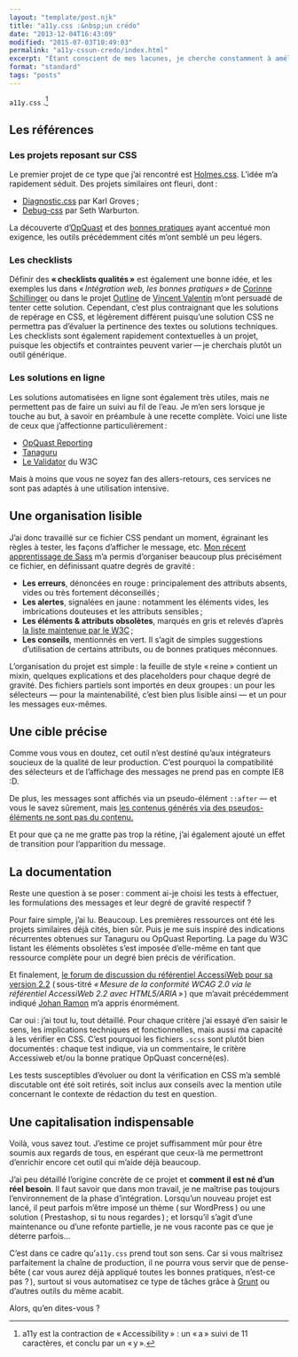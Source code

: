 ```yaml
---
layout: "template/post.njk"
title: "a11y.css :&nbsp;un crédo"
date: "2013-12-04T16:43:09"
modified: "2015-07-03T10:49:03"
permalink: "a11y-cssun-credo/index.html"
excerpt: "Étant conscient de mes lacunes, je cherche constamment à améliorer la qualité des sites que je produis. Capitaliser sur les bonnes pratiques est une base, et c’est pourquoi j’ai «&nbsp;fabriqué&nbsp;» a11y.css."
format: "standard"
tags: "posts"
---
```

`a11y.css` .[^1]

[^1]: a11y est la contraction de «&thinsp;Accessibility&thinsp;» : un «&thinsp;a&thinsp;» suivi de 11 caractères, et conclu par un «&thinsp;y&thinsp;».



## Les références

### Les projets reposant sur CSS

Le premier projet de ce type que j’ai rencontré est [Holmes.css](http://red-root.com/sandbox/holmes/ "Présentation de Holmes.css, en anglais (nouvelle fenêtre)"). L’idée m’a rapidement séduit. Des projets similaires ont fleuri, dont&thinsp;:&nbsp;

* [Diagnostic.css](https://github.com/karlgroves/diagnostic.css "Diagnostic.css sur GitHub (nouvelle fenêtre)") par Karl Groves&thinsp;;
* [Debug-css](https://github.com/nternetinspired/debug-css "Debug-CSS sur GitHub (nouvelle fenêtre)") par Seth Warburton.

La découverte d’[OpQuast](http://opquast.com/fr/ "Le site OpQuast (nouvelle fenêtre)") et des [bonnes pratiques](http://checklists.opquast.com/fr/ "Les bonnes pratiques d’OpQuast (nouvelle fenêtre)") ayant accentué mon exigence, les outils précédemment cités m’ont semblé un peu légers.

### Les checklists

Définir des **«&thinsp;checklists qualités&thinsp;»** est également une bonne idée, et les exemples lus dans _«&thinsp;Intégration web, les bonnes pratiques&thinsp;»_ de [Corinne Schillinger](https://twitter.com/schillinger "Corine Schillinger sur Twitter (nouvelle fenêtre)") ou dans le projet [Outline](https://github.com/htmlzengarden/outline/blob/master/index.md "La checklist d’Outline sur GitHub (nouvelle fenêtre)") de [Vincent Valentin](https://twitter.com/htmlvv "Vincent Valentin sur Twitter (nouvelle fenêtre)") m’ont persuadé de tenter cette solution. Cependant, c’est plus contraignant que les solutions de repérage en CSS, et légèrement différent puisqu’une solution CSS ne permettra pas d’évaluer la pertinence des textes ou solutions techniques. Les checklists sont également rapidement contextuelles à un projet, puisque les objectifs et contraintes peuvent varier&thinsp;—&thinsp;je cherchais plutôt un outil générique.

### Les solutions en ligne

Les solutions automatisées en ligne sont également très utiles, mais ne permettent pas de faire un suivi au fil de l’eau. Je m’en sers lorsque je touche au but, à savoir en préambule à une recette complète. Voici une liste de ceux que j’affectionne particulièrement&thinsp;:&nbsp;

* [OpQuast Reporting](http://reporting.opquast.com/fr/ "Le site d’OpQuast Reporting (nouvelle fenêtre)")
* [Tanaguru](http://tanaguru.com/ "Le site de Tanaguru (nouvelle fenêtre)")
* [Le Validator](http://validator.w3.org/ "Le service de validation du W3C (nouvelle fenêtre)") du W3C

Mais à moins que vous ne soyez fan des allers-retours, ces services ne sont pas adaptés à une utilisation intensive.

## Une organisation lisible

J’ai donc travaillé sur ce fichier CSS pendant un moment, égrainant les règles à tester, les façons d’afficher le message, etc. [Mon récent apprentissage de Sass](https://www.ffoodd.fr/sass-commencez-par-les-deux-s/ "Sass&thinsp;: commencez par les deux «&thinsp;S&thinsp;»") m’a permis d’organiser beaucoup plus précisément ce fichier, en définissant quatre degrés de gravité&thinsp;:&nbsp;

* **Les erreurs**, dénoncées en rouge&thinsp;:&nbsp;principalement des attributs absents, vides ou très fortement déconseillés&thinsp;;
* **Les alertes**, signalées en jaune&thinsp;:&nbsp;notamment les éléments vides, les imbrications douteuses et les attributs sensibles&thinsp;;
* **Les éléments & attributs obsolètes**, marqués en gris et relevés d’après [la liste maintenue par le W3C](http://www.w3.org/TR/html5/obsolete.html#obsolete "Liste des éléments et attributs obsolètes en HTML sur le site du W3C (nouvelle fenêtre)")&thinsp;;
* **Les conseils**, mentionnés en vert. Il s’agit de simples suggestions d’utilisation de certains attributs, ou de bonnes pratiques méconnues.

L’organisation du projet est simple&thinsp;:&nbsp;la feuille de style «&thinsp;reine&thinsp;» contient un mixin, quelques explications et des placeholders pour chaque degré de gravité. Des fichiers partiels sont importés en deux groupes&thinsp;:&nbsp;un pour les sélecteurs — pour la maintenabilité, c’est bien plus lisible ainsi — et un pour les messages eux-mêmes.

## Une cible précise

Comme vous vous en doutez, cet outil n’est destiné qu’aux intégrateurs soucieux de la qualité de leur production. C’est pourquoi la compatibilité des sélecteurs et de l’affichage des messages ne prend pas en compte IE8 :D.

De plus, les messages sont affichés via un pseudo-élément `::after` — et vous le savez sûrement, mais [les contenus générés via des pseudos-éléments ne sont pas du contenu.](http://www.karlgroves.com/2013/08/26/css-generated-content-is-not-content/ "Article de Karl Groves sur le contenu généré en CSS (en anglais - nouvelle fenêtre)")

Et pour que ça ne me gratte pas trop la rétine, j’ai également ajouté un effet de transition pour l’apparition du message.

## La documentation

Reste une question à se poser&thinsp;:&nbsp;comment ai-je choisi les tests à effectuer, les formulations des messages et leur degré de gravité respectif ?

Pour faire simple, j’ai lu. Beaucoup. Les premières ressources ont été les projets similaires déjà cités, bien sûr. Puis je me suis inspiré des indications récurrentes obtenues sur Tanaguru ou OpQuast Reporting. La page du W3C listant les éléments obsolètes s’est imposée d’elle-même en tant que ressource complète pour un degré bien précis de vérification.

Et finalement, [le forum de discussion du référentiel AccessiWeb pour sa version 2.2](http://www.accessiweb.org/forumhtml5/index.php "(nouvelle fenêtre)") (&thinsp;sous-titré _«&thinsp;Mesure de la conformité WCAG 2.0 via le référentiel AccessiWeb 2.2 avec HTML5/ARIA&thinsp;»_&thinsp;) que m’avait précédemment indiqué [Johan Ramon](https://twitter.com/johan_ramon "Johan Ramon sur Twitter (nouvelle fenêtre)") m’a appris énormément.

Car oui&thinsp;:&nbsp;j’ai tout lu, tout détaillé. Pour chaque critère j’ai essayé d’en saisir le sens, les implications techniques et fonctionnelles, mais aussi ma capacité à les vérifier en CSS. C’est pourquoi les fichiers `.scss` sont plutôt bien documentés&thinsp;:&nbsp;chaque test indique, via un commentaire, le critère Accessiweb et/ou la bonne pratique OpQuast concerné(es).

Les tests susceptibles d’évoluer ou dont la vérification en CSS m’a semblé discutable ont été soit retirés, soit inclus aux conseils avec la mention utile concernant le contexte de rédaction du test en question.

## Une capitalisation indispensable

Voilà, vous savez tout. J’estime ce projet suffisamment mûr pour être soumis aux regards de tous, en espérant que ceux-là me permettront d’enrichir encore cet outil qui m’aide déjà beaucoup.

J’ai peu détaillé l’origine concrète de ce projet et **comment il est né d’un réel besoin**. Il faut savoir que dans mon travail, je ne maîtrise pas toujours l’environnement de la phase d’intégration. Lorsqu’un nouveau projet est lancé, il peut parfois m’être imposé un thème (&thinsp;sur WordPress&thinsp;) ou une solution (&thinsp;Prestashop, si tu nous regardes&thinsp;)&thinsp;;&nbsp;et lorsqu’il s’agit d’une maintenance ou d’une refonte partielle, je ne vous raconte pas ce que je déterre parfois…

C’est dans ce cadre qu’`a11y.css` prend tout son sens. Car si vous maîtrisez parfaitement la chaîne de production, il ne pourra vous servir que de pense-bête (&thinsp;car vous aurez déjà appliqué toutes les bonnes pratiques, n’est-ce pas ?&thinsp;), surtout si vous automatisez ce type de tâches grâce à [Grunt](http://gruntjs.com/ "Le site de Grunt, en anglais (nouvelle fenêtre)") ou d’autres outils du même acabit.

Alors, qu’en dites-vous ?